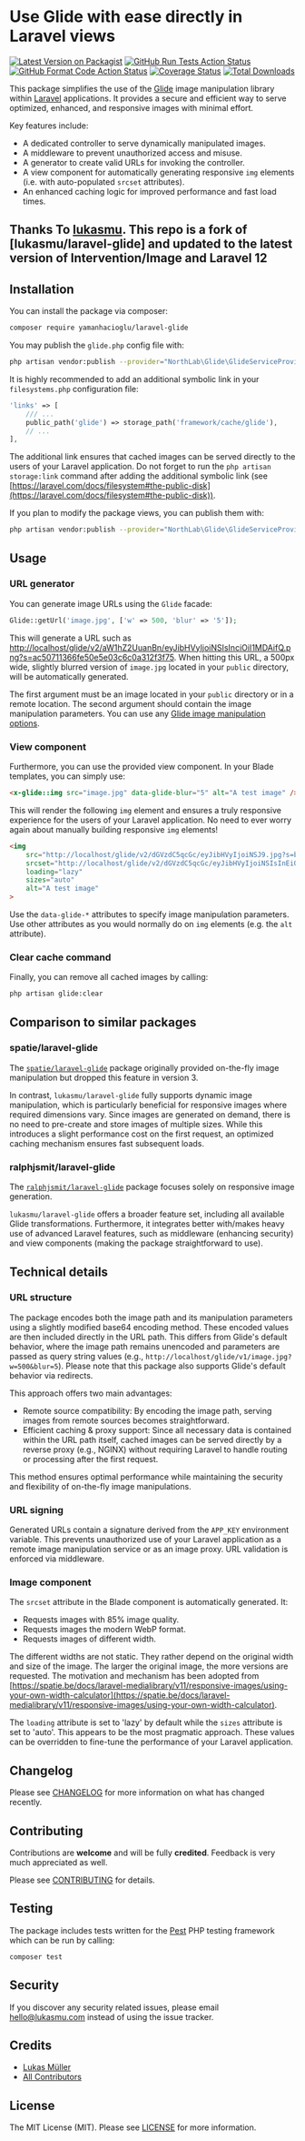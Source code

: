 # Use Glide with ease directly in Laravel views

[![Latest Version on Packagist](https://img.shields.io/packagist/v/lukasmu/laravel-glide.svg)](https://packagist.org/packages/lukasmu/laravel-glide)
[![GitHub Run Tests Action Status](https://img.shields.io/github/actions/workflow/status/lukasmu/laravel-glide/run-tests.yml?branch=main&label=tests)](https://github.com/lukasmu/laravel-glide/actions/workflows/run-tests.yml?query=branch%3Amain++)
[![GitHub Format Code Action Status](https://img.shields.io/github/actions/workflow/status/lukasmu/laravel-glide/format-code.yml?branch=main&label=code%20style)](https://github.com/lukasmu/laravel-glide/actions/workflows/format-code.yml?query=branch%3Amain++)
[![Coverage Status](https://coveralls.io/repos/github/lukasmu/laravel-glide/badge.svg?branch=main)](https://coveralls.io/github/lukasmu/laravel-glide?branch=main)
[![Total Downloads](https://img.shields.io/packagist/dt/lukasmu/laravel-glide.svg)](https://packagist.org/packages/lukasmu/laravel-glide)

This package simplifies the use of the [Glide](https://glide.thephpleague.com/) image manipulation library within [Laravel](https://laravel.com) applications.
It provides a secure and efficient way to serve optimized, enhanced, and responsive images with minimal effort.

Key features include:
- A dedicated controller to serve dynamically manipulated images.
- A middleware to prevent unauthorized access and misuse.
- A generator to create valid URLs for invoking the controller.
- A view component for automatically generating responsive `img` elements (i.e. with auto-populated `srcset` attributes).
- An enhanced caching logic for improved performance and fast load times.

## Thanks To [lukasmu](https://github.com/lukasmu/laravel-glide). This repo is a fork of [lukasmu/laravel-glide] and updated to the latest version of Intervention/Image and Laravel 12
## Installation

You can install the package via composer:

```bash
composer require yamanhacioglu/laravel-glide
```

You may publish the ```glide.php``` config file with:

```bash
php artisan vendor:publish --provider="NorthLab\Glide\GlideServiceProvider" --tag="config"
```

It is highly recommended to add an additional symbolic link in your ```filesystems.php``` configuration file:

```php
'links' => [
    /// ...
    public_path('glide') => storage_path('framework/cache/glide'),
    // ...
],
```

The additional link ensures that cached images can be served directly to the users of your Laravel application.
Do not forget to run the ```php artisan storage:link``` command after adding the additional symbolic link (see [https://laravel.com/docs/filesystem#the-public-disk](https://laravel.com/docs/filesystem#the-public-disk)).

If you plan to modify the package views, you can publish them with:

```bash
php artisan vendor:publish --provider="NorthLab\Glide\GlideServiceProvider" --tag="views"
```

## Usage

### URL generator

You can generate image URLs using the `Glide` facade:

```php
Glide::getUrl('image.jpg', ['w' => 500, 'blur' => '5']);
```
This will generate a URL such as [http://localhost/glide/v2/aW1hZ2UuanBn/eyJibHVyIjoiNSIsInciOiI1MDAifQ.png?s=ac50711366fe50e5e03c6c0a312f3f75](http://localhost/glide/v2/aW1hZ2UuanBn/eyJibHVyIjoiNSIsInciOiI1MDAifQ.png?s=ac50711366fe50e5e03c6c0a312f3f75).
When hitting this URL, a 500px wide, slightly blurred version of `image.jpg` located in your ```public``` directory, will be automatically generated.

The first argument must be an image located in your `public` directory or in a remote location.
The second argument should contain the image manipulation parameters.
You can use any [Glide image manipulation options](https://glide.thephpleague.com/2.0/api/quick-reference/).

### View component

Furthermore, you can use the provided view component.
In your Blade templates, you can simply use:

```html
<x-glide::img src="image.jpg" data-glide-blur="5" alt="A test image" />
```

This will render the following `img` element and ensures a truly responsive experience for the users of your Laravel application.
No need to ever worry again about manually building responsive `img` elements!

```html
<img
    src="http://localhost/glide/v2/dGVzdC5qcGc/eyJibHVyIjoiNSJ9.jpg?s=b20f558c76fabc4491ab48e5bdd4bb4f"
    srcset="http://localhost/glide/v2/dGVzdC5qcGc/eyJibHVyIjoiNSIsInEiOiI4NSIsInciOiI0NjAifQ.webp?s=a0edb8786e9bec6e3f63a1a42545857b 460w, http://localhost/glide/v2/dGVzdC5qcGc/eyJibHVyIjoiNSIsInEiOiI4NSIsInciOiIzODUifQ.webp?s=2d28004e12d5b04666148f621a4b981d 385w, http://localhost/glide/v2/dGVzdC5qcGc/eyJibHVyIjoiNSIsInEiOiI4NSIsInciOiIzMjIifQ.webp?s=7b621534f7a064f1188bf98f2436c4ae 322w"
    loading="lazy"
    sizes="auto" 
    alt="A test image" 
>
```

Use the `data-glide-*` attributes to specify image manipulation parameters.
Use other attributes as you would normally do on `img` elements (e.g. the `alt` attribute).

### Clear cache command

Finally, you can remove all cached images by calling:

```bash
php artisan glide:clear
```

## Comparison to similar packages

### spatie/laravel-glide

The [`spatie/laravel-glide`](https://github.com/spatie/laravel-glide) package originally provided on-the-fly image manipulation but dropped this feature in version 3.

In contrast, `lukasmu/laravel-glide` fully supports dynamic image manipulation, which is particularly beneficial for responsive images where required dimensions vary.
Since images are generated on demand, there is no need to pre-create and store images of multiple sizes.
While this introduces a slight performance cost on the first request, an optimized caching mechanism ensures fast subsequent loads.

### ralphjsmit/laravel-glide

The [`ralphjsmit/laravel-glide`](https://github.com/ralphjsmit/laravel-glide) package focuses solely on responsive image generation.

`lukasmu/laravel-glide` offers a broader feature set, including all available Glide transformations.
Furthermore, it integrates better with/makes heavy use of advanced Laravel features, such as middleware (enhancing security) and view components (making the package straightforward to use).

## Technical details

### URL structure

The package encodes both the image path and its manipulation parameters using a slightly modified base64 encoding method.
These encoded values are then included directly in the URL path.
This differs from Glide's default behavior, where the image path remains unencoded and parameters are passed as query string values (e.g., `http://localhost/glide/v1/image.jpg?w=500&blur=5`).
Please note that this package also supports Glide's default behavior via redirects.

This approach offers two main advantages:
- Remote source compatibility: By encoding the image path, serving images from remote sources becomes straightforward.
- Efficient caching & proxy support: Since all necessary data is contained within the URL path itself, cached images can be served directly by a reverse proxy (e.g., NGINX) without requiring Laravel to handle routing or processing after the first request.

This method ensures optimal performance while maintaining the security and flexibility of on-the-fly image manipulations.

### URL signing

Generated URLs contain a signature derived from the `APP_KEY` environment variable.
This prevents unauthorized use of your Laravel application as a remote image manipulation service or as an image proxy.
URL validation is enforced via middleware.

### Image component

The `srcset` attribute in the Blade component is automatically generated. It:
- Requests images with 85% image quality.
- Requests images the modern WebP format.
- Requests images of different width.

The different widths are not static.
They rather depend on the original width and size of the image.
The larger the original image, the more versions are requested.
The motivation and mechanism has been adopted from [https://spatie.be/docs/laravel-medialibrary/v11/responsive-images/using-your-own-width-calculator](https://spatie.be/docs/laravel-medialibrary/v11/responsive-images/using-your-own-width-calculator).

The `loading` attribute is set to 'lazy' by default while the `sizes` attribute is set to 'auto'. 
This appears to be the most pragmatic approach. 
These values can be overridden to fine-tune the performance of your Laravel application.

## Changelog

Please see [CHANGELOG](CHANGELOG.md) for more information on what has changed recently.

## Contributing

Contributions are **welcome** and will be fully **credited**.
Feedback is very much appreciated as well.

Please see [CONTRIBUTING](CONTRIBUTING.md) for details.

## Testing

The package includes tests written for the [Pest](https://pestphp.com/) PHP testing framework which can be run by calling:

```bash
composer test
```

## Security

If you discover any security related issues, please email hello@lukasmu.com instead of using the issue tracker.

## Credits

- [Lukas Müller](https://github.com/lukasmu)
- [All Contributors](../../contributors)

## License

The MIT License (MIT).
Please see [LICENSE](LICENSE.md) for more information.
